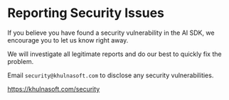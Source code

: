 # Reporting Security Issues

If you believe you have found a security vulnerability in the AI SDK, we encourage you to let us know right away.

We will investigate all legitimate reports and do our best to quickly fix the problem.

Email `security@khulnasoft.com` to disclose any security vulnerabilities.

https://khulnasoft.com/security
